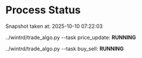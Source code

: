 # Process Status

Snapshot taken at: 2025-10-10 07:22:03

../wintrd/trade_algo.py --task price_update: **RUNNING**

../wintrd/trade_algo.py --task buy_sell: **RUNNING**

